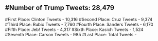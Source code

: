 #Number of Trump Tweets: 28,479
---
#First Place: Clinton Tweets - 10,316
#Second Place: Cruz Tweets - 9,374
#Third Place: Rubio Tweets - 7,760
#Fourth Place: Sanders Tweets - 6,170
#Fifth Place: Jeb! Tweets - 4,317
#Sixth Place: Kasich Tweets - 1,524
#Seventh Place: Carson Tweets - 985
#Last Place: Total Tweets -  
